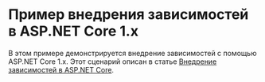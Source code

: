 # <a name="aspnet-core-dependency-injection-1x-sample"></a>Пример внедрения зависимостей в ASP.NET Core 1.x

В этом примере демонстрируется внедрение зависимостей с помощью ASP.NET Core 1.x. Этот сценарий описан в статье [Внедрение зависимостей в ASP.NET Core](https://docs.microsoft.com/aspnet/core/fundamentals/dependency-injection).
